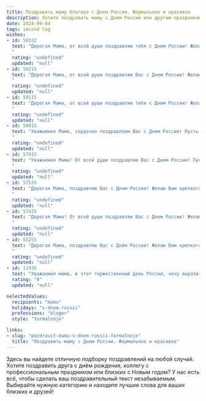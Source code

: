```yaml
---
title: Поздравить маму блогера с Днем России. Формальное и красивое
description: Хотите поздравить маму с Днем России или другим праздником? Наш ИИ создаст незабываемое поздравление, а вы обязательно выделитесь среди других.  
date: 2024-09-04
tags: second tag
wishes:
- id: 58332
  text: "Дорогая Мама, от всей души поздравляю тебя с Днем России! Желаю тебе крепкого здоровья, счастья и благополучия. Пусть твоя работа блогера приносит тебе удовлетворение и успех, а наша страна процветает и развивается!
  "
  rating: "undefined"
  updated: "null"
- id: 58215
  text: "Дорогая Мама, от всей души поздравляю Вас с Днем России! Желаю Вам крепкого здоровья, благополучия и успехов в Вашей работе блогера! Пусть Ваш талант и творческий потенциал продолжают радовать и вдохновлять Ваших подписчиков!
  "
  rating: "undefined"
  updated: "null"
- id: 58115
  text: "Дорогая Мама, от всей души поздравляю тебя с Днем России! Желаю тебе крепкого здоровья, благополучия и ярких впечатлений от этого праздничного дня. Пусть твоя жизнь будет наполнена  радостью, любовью и вдохновением, а твоя работа блогера приносит тебе успех и признание!
  "
  rating: "undefined"
  updated: "null"
- id: 58015
  text: "Уважаемая Мама, сердечно поздравляем Вас с Днем России! Пусть этот праздник станет символом любви к Родине, вдохновения и новых свершений. Желаем Вам крепкого здоровья, благополучия и успехов в Вашем творчестве – в мире блогеров!
  "
  rating: "undefined"
  updated: "null"
- id: 57915
  text: "Уважаемая Мама! От всей души поздравляю Вас с Днем России! Пусть эта праздничная дата станет символом Ваших достижений и ярких моментов в жизни, а Ваша творческая энергия, воплощаемая в блоге, дарит радость и вдохновение многим людям.
  "
  rating: "undefined"
  updated: "null"
- id: 57535
  text: "Дорогая Мама, поздравляю Вас с Днем России! Желаю Вам крепкого здоровья, благополучия и вдохновения в Вашем творчестве! Пусть Ваша блогерская деятельность приносит Вам не только успех, но и радость!
  "
  rating: "undefined"
  updated: "null"
- id: 57435
  text: "Дорогая Мама! От всей души поздравляю Вас с Днем России! Желаю Вам крепкого здоровья, благополучия и вдохновения в Вашей работе блогера. Пусть этот праздничный день принесет Вам много ярких впечатлений и радости!
  "
  rating: "undefined"
  updated: "null"
- id: 55255
  text: "Дорогая Мама, поздравляю Вас с Днём России! Желаю Вам крепкого здоровья, благополучия и ярких, наполненных смыслом дней. Пусть Ваша блогерская деятельность приносит Вам радость и вдохновение, а  Ваши публикации будут интересными и полезными для многих людей.
  "
  rating: "undefined"
  updated: "null"
- id: 11935
  text: "Уважаемая мама, в этот торжественный день России, хочу выразить глубочайшее уважение и искренние поздравления. Ваш труд и поддержка всегда были для меня примером и опорой. Как блогер, я стремлюсь к тому, чтобы мои сообщения несли добро и вдохновение, так же, как и Вы в своей жизни. Пусть этот праздник принесет Вам радость, мир и благополучие. С Днем России!"
  rating: "0"
  updated: "null"

selectedValues:
  recipients: "mamu"
  holidays: "s-dnem-rossii"
  professions: "bloger"
  style: "formalnoje"

links:
- slug: "pozdravit-mamu-s-dnem-rossii-formalnoje"
  title: "Поздравить маму с Днем России. Формальное и красивое"
---
```


Здесь вы найдете отличную подборку поздравлений на любой случай. 
Хотите поздравить друга с днём рождения, коллегу с профессиональным праздником или близких с Новым годом? У нас есть всё, чтобы сделать ваш поздравительный текст незабываемым. Выбирайте нужную категорию и находите лучшие слова для ваших близких и друзей!
